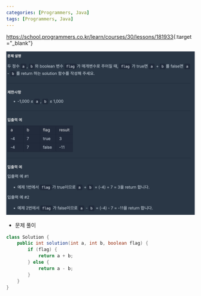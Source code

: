 ```yaml
---
categories: [Programmers, Java]
tags: [Programmers, Java] 
---
```


<https://school.programmers.co.kr/learn/courses/30/lessons/181933>{:target="_blank"}

![문제](/assets/img/programmers/java/flag%EC%97%90_%EB%94%B0%EB%9D%BC_%EB%8B%A4%EB%A5%B8_%EA%B0%92_%EB%B0%98%ED%99%98%ED%95%98%EA%B8%B0.png)

- 문제 풀이

```java
class Solution {
    public int solution(int a, int b, boolean flag) {
        if (flag) {
            return a + b;
        } else {
            return a - b;
        }
    }
}
```

